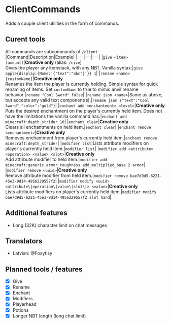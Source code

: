 # ClientCommands

Adds a couple client utilities in the form of commands.

## Curent tools

All commands are subcommands of `/client`
|Command|Description|Example|
|---|---|---|
|`give <item> [amount]`|**Creative only** (alias: `/cive`)<br>Gives the player any itemstack, with any NBT. Vanilla syntax.|`give apple{display:{Name:'{"text":"abc"}'}} 1`|
|`rename <name> [customName]`|**Creative only**<br>Renames the item the player is currently holding. Simple syntax for quick renaming of items. Set `customName` to true to mimic anvil rename behavior.|`rename "Cool Sword" false`|
|`rename json <name>`|Same as above, but accepts any valid text component(s).|`rename json {"text":"Cool Sword","color":"gold"}`|
|`enchant add <enchantment> <level>`|**Creative only**<br>Puts the desired enchantment on the player's currently held item. Does not have the limitations the vanilla command has.|`enchant add minecraft:depth_strider 10`|
|`enchant clear`|**Creative only**<br>Clears all enchantments on held item.|`enchant clear`|
|`enchant remove <enchantment>`|**Creative only**<br>Removes enchantment from player's currently held item.|`enchant remove minecraft:depth_strider`|
|`modifier list`|Lists attribute modifiers on player's currently held item.|`modifier list`|
|`modifier add <attribute> <operation> <value> <slot>`|**Creative only**<br>Add attribute modifier to held item.|`modifier add minecraft:generic.armor_toughness add_multiplied_base 2 armor`|
|`modifier remove <uuid>`|**Creative only**<br>Remove attribute modifier from held item.|`modifier remove bae7d9d5-6221-45e3-9d14-4956229557f2`|
|`modifier modify <uuid> <attribute\|operation\|value\|slot\|> <value>`|**Creative only**<br>Lists attribute modifiers on player's currently held item.|`modifier modify bae7d9d5-6221-45e3-9d14-4956229557f2 slot hand`|

## Additional features
- Long (32K) character limit on chat messages

## Translators
- Latvian: @Foxytisy

## Planned tools / features
- [x] Give
- [x] Rename
- [x] Enchant
- [x] Modifiers
- [x] Playerhead
- [x] Potions
- [x] Longer NBT length (long chat limit)
